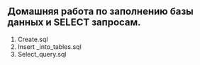 ## Домашняя работа по заполнению базы данных и SELECT запросам.
1. Create.sql
2. Insert _into_tables.sql
3. Select_query.sql

